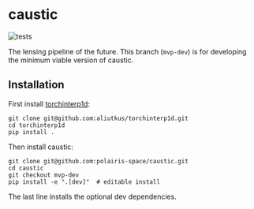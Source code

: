 # caustic

![tests](https://github.com/polairis-space/caustic/actions/workflows/python-app.yml/badge.svg?branch=mvp-dev)

The lensing pipeline of the future. This branch (`mvp-dev`) is for developing the
minimum viable version of caustic.

## Installation

First install [torchinterp1d](https://github.com/aliutkus/torchinterp1d):
```
git clone git@github.com:aliutkus/torchinterp1d.git
cd torchinterp1d
pip install .
```
Then install caustic:
```
git clone git@github.com:polairis-space/caustic.git
cd caustic
git checkout mvp-dev
pip install -e ".[dev]"  # editable install
```
The last line installs the optional dev dependencies.
